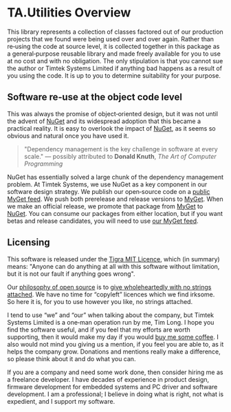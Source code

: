 # TA.Utilities Overview

This library represents a collection of classes factored out of our production projects that we found were being used over and over again. Rather than re‑using the code at source level, it is collected together in this package as a general‑purpose reusable library and made freely available for you to use at no cost and with no obligation. The only stipulation is that you cannot sue the author or Timtek Systems Limited if anything bad happens as a result of you using the code. It is up to you to determine suitability for your purpose.

## Software re‑use at the object code level

This was always the promise of object‑oriented design, but it was not until the advent of [NuGet][nuget] and its widespread adoption that this became a practical reality. It is easy to overlook the impact of [NuGet][nuget], as it seems so obvious and natural once you have used it.

> "Dependency management is the key challenge in software at every scale." — possibly attributed to **Donald Knuth**, _The Art of Computer Programming_

NuGet has essentially solved a large chunk of the dependency management problem. At Timtek Systems, we use NuGet as a key component in our software design strategy. We publish our open‑source code on a [public MyGet feed][myget]. We push both prerelease and release versions to [MyGet][myget]. When we make an official release, we promote that package from [MyGet][myget] to [NuGet][nuget]. You can consume our packages from either location, but if you want betas and release candidates, you will need to use [our MyGet feed][myget].

## Licensing

This software is released under the [Tigra MIT Licence][mit], which (in summary) means: "Anyone can do anything at all with this software without limitation, but it is not our fault if anything goes wrong".

Our [philosophy of open source][yt-oss] is to [give wholeheartedly with no strings attached][yt-oss]. We have no time for “copyleft” licences which we find irksome. So here it is, for you to use however you like, no strings attached.

I tend to use “we” and “our” when talking about the company, but Timtek Systems Limited is a one‑man operation run by me, Tim Long. I hope you find the software useful, and if you feel that my efforts are worth supporting, then it would make my day if you would [buy me some coffee][coffee]. I also would not mind you giving us a mention, if you feel you are able to, as it helps the company grow. Donations and mentions really make a difference, so please think about it and do what you can.

If you are a company and need some work done, then consider hiring me as a freelance developer. I have decades of experience in product design, firmware development for embedded systems and PC driver and software development. I am a professional; I believe in doing what is right, not what is expedient, and I support my software.

[nuget]: https://www.nuget.org/ "NuGet gallery"
[myget]: https://www.myget.org/feed/Packages/tigra-astronomy "Tigra Astronomy public package feed"
[mit]: https://tigra.mit-license.org "Tigra MIT Licence"
[yt-oss]: https://www.youtube.com/watch?v=kloweL2fw7Q "Set your software free"
[coffee]: https://www.paypal.com/cgi-bin/webscr?cmd=_s-xclick&hosted_button_id=ARU8ANQKU2SN2&source=url "Support our open source projects with a donation"
